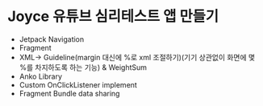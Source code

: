 # Joyce 유튜브 심리테스트 앱 만들기

- Jetpack Navigation
- Fragment
- XML-> Guideline(margin 대신에 %로 xml 조절하기)(기기 상관없이 화면에 몇 %를 차지하도록 하는 기능) & WeightSum
- Anko Library
- Custom OnClickListener implement
- Fragment Bundle data sharing